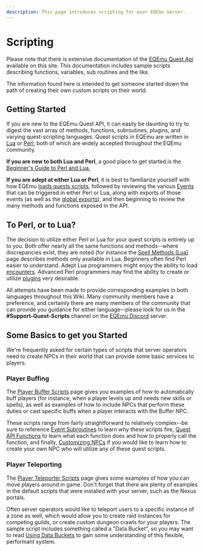 ```yaml
---
description: This page introduces scripting for your EQEmu Server.
---
```


# Scripting

Please note that there is extensive documentation of the [EQEmu Quest Api](https://eqemu.gitbook.io/quest-api/) available on this site.  This documentation includes sample scripts describing functions, variables, sub routines and the like.  

The information found here is intended to get someone started down the path of creating their own custom scripts on their world.

## Getting Started

If you are new to the EQEmu Quest API, it can easily be daunting to try to digest the vast array of methods, functions, subroutines, plugins, and varying quest-scripting languages.  Quest scripts in EQEmu are written in [Lua](https://www.lua.org/) or [Perl](https://www.perl.org/), both of which are widely accepted throughout the EQEmu community.

**If you are new to both Lua and Perl**, a good place to get started is the [Beginner's Guide to Perl and Lua.](https://eqemu.gitbook.io/quest-api/methods/beginners-guide)

**If you are adept at either Lua or Perl**, it is best to familiarize yourself with how EQEmu [loads quests scripts](https://eqemu.gitbook.io/quest-api/methods/quest-loading), followed by reviewing the various [Events](https://eqemu.gitbook.io/quest-api/methods/events) that can be triggered in either Perl or Lua, along with  exports of those events (as well as the [global exports](https://eqemu.gitbook.io/quest-api/perl/exports)), and then beginning to review the many methods and functions exposed in the API.

## To Perl, or to Lua?

The decision to utilize either Perl or Lua for your quest scripts is entirely up to you.  Both offer nearly all the same functions and methods--where discrepancies exist, they are noted (for instance the [Spell Methods (Lua)](https://eqemu.gitbook.io/quest-api/methods/spell-methods-lua) page describes methods only available in Lua.  Beginners often find Perl easier to understand. Adept Lua programmers might enjoy the ability to load [encounters](encounters-lua.md).  Advanced Perl programmers may find the ability to create or utilize [plugins](https://eqemu.gitbook.io/quest-api/perl/plugins) very desirable.

All attempts have been made to provide corresponding examples in both languages throughout this Wiki.  Many community members have a preference, and certainly there are many members of the community that can provide you guidance for either language--please look for us in the **#Support-Quest-Scripts** channel on the [EQEmu Discord](https://discord.gg/QHsm7CD) server.

## Some Basics to get you Started

We're frequently asked for certain types of scripts that server operators need to create NPCs in their world that can provide some basic services to players. 

### Player Buffing

The [Player Buffer Scripts](player-buffer-scripts.md) page gives you examples of how to automatically buff players (for instance, when a player levels up and needs new skills or spells), as well as examples of how to include NPCs that perform these duties or cast specific buffs when a player interacts with the Buffer NPC.

These scripts range from fairly straightforward to relatively complex--be sure to reference [Event Subroutines](https://eqemu.gitbook.io/quest-api/methods/events) to learn why these scripts fire, [Quest API Functions](https://eqemu.gitbook.io/quest-api/perl/functions) to learn what each function does and how to properly call the function, and finally, [Customizing NPCs](../../../../server/npc/customizing-npcs) if you would like to learn how to create your own NPC who will utilize any of these quest scripts.

### Player Teleporting

The [Player Teleporter Scripts](../../../../server/scripting/player-teleporter-scripts) page gives some examples of how you can move players around in game.  Don't forget that there are plenty of examples in the default scripts that were installed with your server, such as the Nexus portals.  

Often server operators would like to teleport users to a specific instance of a zone as well, which would allow you to create raid instances for competing guilds, or create custom dungeon crawls for your players.  The sample script includes something called a "Data Bucket", so you may want to read [Using Data Buckets](using-data-buckets.md) to gain some understanding of this flexible, performant system.

